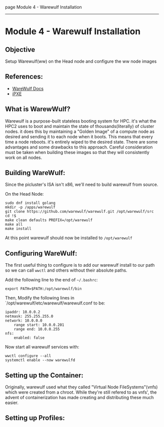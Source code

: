 page
Module 4 - Warewulf Installation


---

# Module 4 - Warewulf Installation

## Objective
Setup Warewulf(ww) on the Head node and configure the ww node images

## References:
- [WareWulf Docs](https://warewulf.org/docs/v4.5.x/)
- [iPXE](https://ipxe.org/docs)

## What is WarewWulf?
Warewulf is a purpose-built stateless booting system for HPC. it's what the HPC2 uses to boot and maintain the state of thousands(literally) of cluster nodes. it does this by maintaining a "Golden Image" of a compute node as desired and sending it to each node when it boots. This means that every time a node reboots. it's entirely wiped to the desired state. There are some advantages and some drawbacks to this approach. Careful consideration must be taken when building these images so that they will consistently work on all nodes. 

## Building WareWulf:
Since the picluster's ISA isn't x86, we'll need to build warewulf from source. 

On the Head Node:
```
sudo dnf install golang
mkdir -p /apps/warewulf
git clone https://github.com/warewulf/warewulf.git /opt/warewulf/src
cd !$
make clean defaults PREFIX=/opt/warewulf
make all
make install
```
At this point warewulf should now be installed to `/opt/warewulf`

## Configuring WareWulf:
The first useful thing to configure is to add our warewulf install to our path so we can call `wwctl` and others without their absolute paths.

Add the following line to the end of `~/.bashrc`:
```
export PATH=$PATH:/opt/warewulf/bin
```
Then, Modify the following lines in `/opt/warewulf/etc/warewulf/warewulf.conf to be:
```
ipaddr: 10.0.0.2
netmask: 255.255.255.0
network: 10.0.0.0
    range start: 10.0.0.201
    range end: 10.0.0.255
nfs:
    enabled: false
```
Now start all warewulf services with:
```
wwctl configure --all
systemctl enable --now warewulfd
```

## Setting up the Container:
Originally, warewulf used what they called "Virtual Node FileSystems"(vnfs) which were created from a chroot. While they're still refered to as vnfs', the advent of containerization has made creating and distributing these much easier.


## Setting up Profiles:

